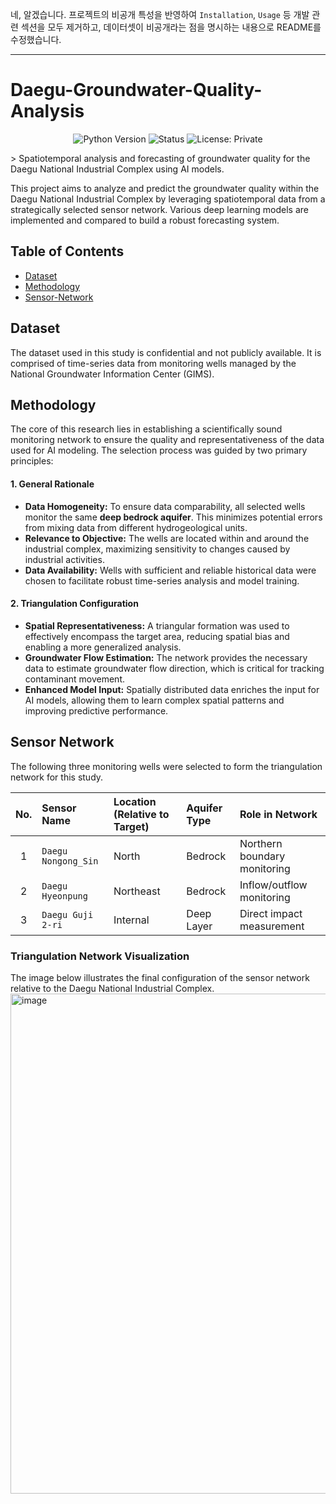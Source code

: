 네, 알겠습니다. 프로젝트의 비공개 특성을 반영하여 `Installation`, `Usage` 등 개발 관련 섹션을 모두 제거하고, 데이터셋이 비공개라는 점을 명시하는 내용으로 README를 수정했습니다.

-----

# Daegu-Groundwater-Quality-Analysis

<p align="center">
  <img src="https://img.shields.io/badge/Python-3.9%2B-blue?style=for-the-badge&logo=python" alt="Python Version">
  <img src="https://img.shields.io/badge/Status-In%20Progress-green?style=for-the-badge" alt="Status">
  <img src="https://img.shields.io/badge/License-Private-lightgrey?style=for-the-badge" alt="License: Private">
</p>
> Spatiotemporal analysis and forecasting of groundwater quality for the Daegu National Industrial Complex using AI models.

This project aims to analyze and predict the groundwater quality within the Daegu National Industrial Complex by leveraging spatiotemporal data from a strategically selected sensor network. Various deep learning models are implemented and compared to build a robust forecasting system.



## Table of Contents

  - [Dataset](https://www.google.com/search?q=%23-dataset)
  - [Methodology](https://www.google.com/search?q=%23-methodology)
  - [Sensor-Network](https://www.google.com/search?q=%23-sensor-network)



## Dataset

The dataset used in this study is confidential and not publicly available. It is comprised of time-series data from monitoring wells managed by the National Groundwater Information Center (GIMS).



## Methodology

The core of this research lies in establishing a scientifically sound monitoring network to ensure the quality and representativeness of the data used for AI modeling. The selection process was guided by two primary principles:

#### 1\. General Rationale

  - **Data Homogeneity:** To ensure data comparability, all selected wells monitor the same **deep bedrock aquifer**. This minimizes potential errors from mixing data from different hydrogeological units.
  - **Relevance to Objective:** The wells are located within and around the industrial complex, maximizing sensitivity to changes caused by industrial activities.
  - **Data Availability:** Wells with sufficient and reliable historical data were chosen to facilitate robust time-series analysis and model training.

#### 2\. Triangulation Configuration

  - **Spatial Representativeness:** A triangular formation was used to effectively encompass the target area, reducing spatial bias and enabling a more generalized analysis.
  - **Groundwater Flow Estimation:** The network provides the necessary data to estimate groundwater flow direction, which is critical for tracking contaminant movement.
  - **Enhanced Model Input:** Spatially distributed data enriches the input for AI models, allowing them to learn complex spatial patterns and improving predictive performance.



## Sensor Network

The following three monitoring wells were selected to form the triangulation network for this study.

| No. | Sensor Name | Location (Relative to Target) | Aquifer Type | Role in Network |
|:---:|:---|:---|:---|:---|
| 1 | `Daegu Nongong_Sin` | North | Bedrock | Northern boundary monitoring |
| 2 | `Daegu Hyeonpung` | Northeast | Bedrock | Inflow/outflow monitoring |
| 3 | `Daegu Guji 2-ri` | Internal | Deep Layer | Direct impact measurement |

### Triangulation Network Visualization

The image below illustrates the final configuration of the sensor network relative to the Daegu National Industrial Complex.
<img width="800" height="800" alt="image" src="https://github.com/user-attachments/assets/67fdfb2b-491c-4681-98bc-deec8f5a7db8" />
